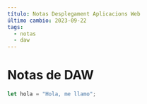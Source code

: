 ```yaml
---
título: Notas Desplegament Aplicacions Web
último cambio: 2023-09-22
tags:
  - notas
  - daw
---
```

# Notas de DAW

```js
let hola = "Hola, me llamo";
```